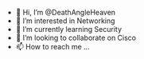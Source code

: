 - 👋 Hi, I’m @DeathAngleHeaven
- 👀 I’m interested in Networking
- 🌱 I’m currently learning Security
- 💞️ I’m looking to collaborate on Cisco
- 📫 How to reach me ...

<!---
DeathAngleHeaven/DeathAngleHeaven is a ✨ special ✨ repository because its `README.md` (this file) appears on your GitHub profile.
You can click the Preview link to take a look at your changes.
--->
